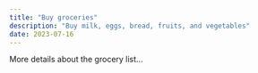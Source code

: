 ```yaml
---
title: "Buy groceries"
description: "Buy milk, eggs, bread, fruits, and vegetables"
date: 2023-07-16
---
```


More details about the grocery list...
